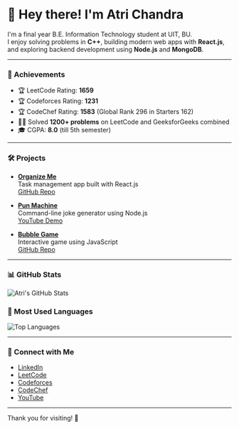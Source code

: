 # 👋 Hey there! I'm Atri Chandra

I'm a final year B.E. Information Technology student at UIT, BU.  
I enjoy solving problems in **C++**, building modern web apps with **React.js**, and exploring backend development using **Node.js** and **MongoDB**.

---

### 🚀 Achievements

- 🏆 LeetCode Rating: **1659**
- 🏆 Codeforces Rating: **1231**
- 🏆 CodeChef Rating: **1583** (Global Rank 296 in Starters 162)
- 🧑‍💻 Solved **1200+ problems** on LeetCode and GeeksforGeeks combined
- 🎓 CGPA: **8.0** (till 5th semester)

---

### 🛠️ Projects

- **[Organize Me](https://organizeme-atri.vercel.app/)**  
  Task management app built with React.js  
  [GitHub Repo](https://github.com/AtriChandra/OrganizeMe)

- **[Pun Machine](https://github.com/AtriChandra/Random_Joke_Generator)**  
  Command-line joke generator using Node.js  
  [YouTube Demo](https://www.youtube.com/watch?v=Ps2MpCitI5E)

- **[Bubble Game](https://bubble-game-atri.vercel.app/)**  
  Interactive game using JavaScript  
  [GitHub Repo](https://github.com/AtriChandra/Bubble-Game)

---

### 📊 GitHub Stats

![Atri's GitHub Stats](https://github-readme-stats.vercel.app/api?username=AtriChandra&show_icons=true&theme=tokyonight&hide=issues,prs,contribs)

### 🚀 Most Used Languages

![Top Languages](https://github-readme-stats.vercel.app/api/top-langs/?username=AtriChandra&layout=compact&theme=tokyonight)

---

### 🔗 Connect with Me

- [LinkedIn](https://linkedin.com/in/atri-chandra)
- [LeetCode](https://leetcode.com/u/Atri_Chandra/)
- [Codeforces](https://codeforces.com/profile/Atri_Chandra)
- [CodeChef](https://www.codechef.com/users/atri_chandra)
- [YouTube](https://www.youtube.com/watch?v=Ps2MpCitI5E)

---

Thank you for visiting! 🚀
